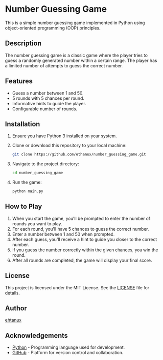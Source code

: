 # Number Guessing Game

This is a simple number guessing game implemented in Python using object-oriented programming (OOP) principles.

## Description

The number guessing game is a classic game where the player tries to guess a randomly generated number within a certain range. The player has a limited number of attempts to guess the correct number.

## Features

- Guess a number between 1 and 50.
- 5 rounds with 5 chances per round.
- Informative hints to guide the player.
- Configurable number of rounds.

## Installation

1. Ensure you have Python 3 installed on your system.
2. Clone or download this repository to your local machine:

    ```bash
    git clone https://github.com/ethanux/number_guessing_game.git
    ```

3. Navigate to the project directory:

    ```bash
    cd number_guessing_game
    ```

4. Run the game:

    ```bash
    python main.py
    ```

## How to Play

1. When you start the game, you'll be prompted to enter the number of rounds you want to play.
2. For each round, you'll have 5 chances to guess the correct number.
3. Enter a number between 1 and 50 when prompted.
4. After each guess, you'll receive a hint to guide you closer to the correct number.
5. If you guess the number correctly within the given chances, you win the round.
6. After all rounds are completed, the game will display your final score.


## License

This project is licensed under the MIT License. See the [LICENSE](LICENSE) file for details.

## Author

[ehtanux](https://github.com/ethanux)

## Acknowledgements

- [Python](https://www.python.org/) - Programming language used for development.
- [GitHub](https://github.com/) - Platform for version control and collaboration.

